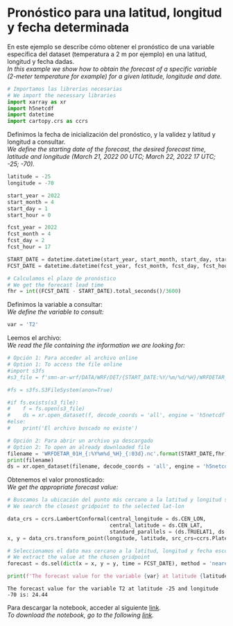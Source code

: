 # Pronóstico para una latitud, longitud y fecha determinada

En este ejemplo se describe cómo obtener el pronóstico de una variable específica del dataset (temperatura a 2 m por ejemplo) en una latitud, longitud y fecha dadas. <br />
*In this example we show how to obtain the forecast of a specific variable (2-meter temperature for example) for a given latitude, longitude and date.*


```python
# Importamos las librerías necesarias
# We import the necessary libraries
import xarray as xr
import h5netcdf
import datetime
import cartopy.crs as ccrs
```

Definimos la fecha de inicialización del pronóstico, y la validez y latitud y longitud a consultar. <br />
*We define the starting date of the forecast, the desired forecast time, latitude and longitude (March 21, 2022 00 UTC; March 22, 2022 17 UTC; -25; -70).*


```python
latitude = -25
longitude = -70

start_year = 2022
start_month = 4
start_day = 1
start_hour = 0

fcst_year = 2022
fcst_month = 4
fcst_day = 2
fcst_hour = 17

START_DATE = datetime.datetime(start_year, start_month, start_day, start_hour) # inicialization date of the forecast
FCST_DATE = datetime.datetime(fcst_year, fcst_month, fcst_day, fcst_hour)    # date of interest (valid date)

# Calculamos el plazo de pronóstico
# We get the forecast lead time
fhr = int((FCST_DATE - START_DATE).total_seconds()/3600)
```

Definimos la variable a consultar: <br />
*We define the variable to consult:*


```python
var = 'T2'
```

Leemos el archivo: <br />
*We read the file containing the information we are looking for:*


```python
# Opción 1: Para acceder al archivo online
# Option 1: To access the file online
#import s3fs
#s3_file = f'smn-ar-wrf/DATA/WRF/DET/{START_DATE:%Y/%m/%d/%H}/WRFDETAR_01H_{START_DATE:%Y%m%d_%H}_{fhr:03d}.nc'

#fs = s3fs.S3FileSystem(anon=True)

#if fs.exists(s3_file):
#    f = fs.open(s3_file)
#    ds = xr.open_dataset(f, decode_coords = 'all', engine = 'h5netcdf')
#else:
#    print('El archivo buscado no existe')

# Opción 2: Para abrir un archivo ya descargado
# Option 2: To open an already downloaded file
filename = 'WRFDETAR_01H_{:%Y%m%d_%H}_{:03d}.nc'.format(START_DATE,fhr)
print(filename)
ds = xr.open_dataset(filename, decode_coords = 'all', engine = 'h5netcdf')
```

Obtenemos el valor pronosticado: <br />
*We get the appropriate forecast value:*



```python
# Buscamos la ubicación del punto más cercano a la latitud y longitud solicitada
# We search the closest gridpoint to the selected lat-lon 

data_crs = ccrs.LambertConformal(central_longitude = ds.CEN_LON, 
                                 central_latitude = ds.CEN_LAT, 
                                 standard_parallels = (ds.TRUELAT1, ds.TRUELAT2))
x, y = data_crs.transform_point(longitude, latitude, src_crs=ccrs.PlateCarree())

# Seleccionamos el dato mas cercano a la latitud, longitud y fecha escogida
# We extract the value at the chosen gridpoint
forecast = ds.sel(dict(x = x, y = y, time = FCST_DATE), method = 'nearest')[var]

print(f'The forecast value for the variable {var} at latitude {latitude} and longitude {longitude} is: {forecast.values:0.2f}')

```

    The forecast value for the variable T2 at latitude -25 and longitude -70 is: 24.44

Para descargar la notebook, acceder al siguiente [link](../notebooks/Prono_lat_lon_fecha_bilingue.ipynb). <br />
*To download the notebook, go to the following [link](../notebooks/Prono_lat_lon_fecha_bilingue.ipynb).*
